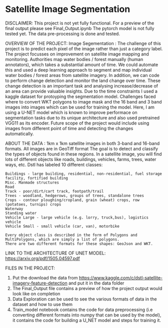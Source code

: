 # Satellite Image Segmentation

DISCLAIMER: 
    This project is not yet fully functional. For a preview of the final output please see Final_Output.ipynb 
    The pytorch model is not fully tested yet. The data pre-processing is done and tested.

OVERVIEW OF THE PROJECT:
    Image Segementation : The challenge of this project is to predict each pixel of the image rather than just a category label.
    The project focusses on improvement on satellite image mapping and monitoring. Authorities map water bodies / forest manually (human annotators), which takes a substantial amount of time. We could automate this and used a deep learning approach to segment and map individual water bodies / forest areas from satellite imagery. In addition, we can code to perform change detection and monitor the land change over time. These change detection is an important task and analysing increase/decrease of an area can provide valuable insights.
    Due to the time constraints I used a kaggle dataset for protoyping the segmentation model. Challenges faced where to convert WKT polygons to image mask and the 16 band and 3 band images into images which can be used for training the model. Here, I am using a U-NET model which is known to improve performace on segmentation tasks due to its unique architecture and also used pretrained VGG11 as its encoder.
    Future scope of the project would include using images from different point of time and detecting the changes automatically.

ABOUT THE DATA : 
    1km x 1km satellite images in both 3-band and 16-band formats. All images are in GeoTiff format
     The goal is to detect and classify the types of objects found in these regions. 
     In a satellite image, you will find lots of different objects like roads,
     buildings, vehicles, farms, trees, water ways,  etc. Dstl has labeled 10 different classes:

    Buildings - large building, residential, non-residential, fuel storage facility, fortified building
    Misc. Manmade structures 
    Road 
    Track - poor/dirt/cart track, footpath/trail
    Trees - woodland, hedgerows, groups of trees, standalone trees
    Crops - contour ploughing/cropland, grain (wheat) crops, row (potatoes, turnips) crops
    Waterway 
    Standing water
    Vehicle Large - large vehicle (e.g. lorry, truck,bus), logistics vehicle
    Vehicle Small - small vehicle (car, van), motorbike

    Every object class is described in the form of Polygons and MultiPolygons, which are simply a list of polygons. 
    There are two different formats for these shapes: GeoJson and WKT. 
    
LINK TO THE ARCHITECTURE OF UNET MODEL: https://arxiv.org/pdf/1505.04597.pdf

    
FILES IN THE PROJECT:
1. Put the download the data from https://www.kaggle.com/c/dstl-satellite-imagery-feature-detection
and put it in the data folder
2. The Final_Output file contains a preview of how the project output would look like on completion
3. Data Exploration can be used to see the various formats of data in the dataset and how to use them
4. Train_model notebook contains the code for data preprocessing (i.e converting different formats into numpy that can be used by the model), it contains the code for building a U_NET model and steps for training it.
    
